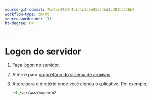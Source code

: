 ```yaml
---
source-git-commit: 7bcfbc4483f4b6d4c1a5e852adbd1cd81bc136b7
workflow-type: tm+mt
source-wordcount: '31'
ht-degree: 0%

---
```

# Logon do servidor

1. Faça logon no servidor.
1. Alterne para [proprietário do sistema de arquivos](https://devdocs.magento.com/guides/v2.4/install-gde/prereq/file-sys-perms-over.html).
1. Altere para o diretório onde você clonou o aplicativo. Por exemplo,

   ```bash
   cd /var/www/magento2
   ```
